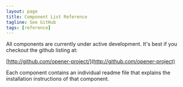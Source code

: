```yaml
---
layout: page
title: Component List Reference
tagline: See GitHub
tags: [reference]
---
```


All components are currently under active development. It's best if you checkout
the github listing at: 

[http://github.com/opener-project/](http://github.com/opener-project)

Each component contains an individual readme file that explains the installation
instructions of that component.
